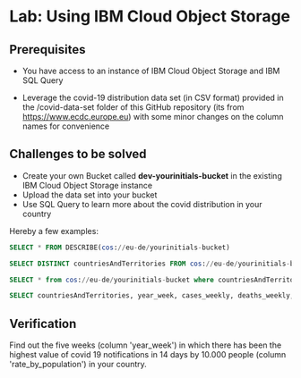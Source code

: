 # Lab: Using IBM Cloud Object Storage

## Prerequisites

- You have access to an instance of IBM Cloud Object Storage and IBM SQL Query

- Leverage the covid-19 distribution data set (in CSV format) provided in the /covid-data-set folder of this GitHub repository (its from https://www.ecdc.europe.eu) with some minor changes on the column names for convenience

## Challenges to be solved

- Create your own Bucket called **dev-yourinitials-bucket** in the existing IBM Cloud Object Storage instance
- Upload the data set into your bucket
- Use SQL Query to learn more about the covid distribution in your country

Hereby a few examples:

```sql
SELECT * FROM DESCRIBE(cos://eu-de/yourinitials-bucket)

SELECT DISTINCT countriesAndTerritories FROM cos://eu-de/yourinitials-bucket ORDER BY countriesAndTerritories

SELECT * from cos://eu-de/yourinitials-bucket where countriesAndTerritories = 'yourcountry'

SELECT countriesAndTerritories, year_week, cases_weekly, deaths_weekly, rate_by_population from cos://eu-de/dev-gw-bucket where countriesAndTerritories = 'yourcountry'
```

## Verification

Find out the five weeks (column 'year_week') in which there has been the highest value of covid 19 notifications in 14 days by 10.000 people (column 'rate_by_population') in your country.
